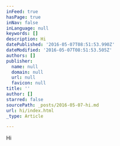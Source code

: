 ```yaml
---
inFeed: true
hasPage: true
inNav: false
inLanguage: null
keywords: []
description: Hi
datePublished: '2016-05-07T08:51:53.990Z'
dateModified: '2016-05-07T08:51:53.505Z'
authors: []
publisher:
  name: null
  domain: null
  url: null
  favicon: null
title: ''
author: []
starred: false
sourcePath: _posts/2016-05-07-hi.md
url: hi/index.html
_type: Article

---
```

Hi